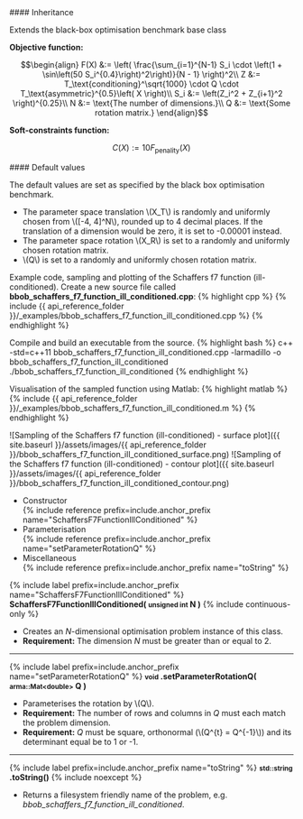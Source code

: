 <div class="custom-callout custom-callout-info">
#### Inheritance

Extends the black-box optimisation benchmark base class
</div>

**Objective function:**

$$\begin{align}
F(X) &:= \left( \frac{\sum_{i=1}^{N-1} S_i \cdot \left(1 + \sin\left(50 S_i^{0.4}\right)^2\right)}{N - 1} \right)^2\\
Z &:= T_\text{conditioning}^\sqrt{1000} \cdot Q \cdot T_\text{asymmetric}^{0.5}\left( X \right)\\
S_i &:= \left(Z_i^2 + Z_{i+1}^2 \right)^{0.25}\\
N &:= \text{The number of dimensions.}\\
Q &:= \text{Some rotation matrix.}
\end{align}$$

**Soft-constraints function:**

$$C(X) := 10 F_\text{penality}(X)$$

<div class="custom-callout custom-callout-info">
#### Default values

The default values are set as specified by the black box optimisation benchmark.

- The parameter space translation \\(X_T\\) is randomly and uniformly chosen from \\([-4, 4]^N\\), rounded up to 4 decimal places. If the translation of a dimension would be zero, it is set to -0.00001 instead.
- The parameter space rotation \\(X_R\\) is set to a randomly and uniformly chosen rotation matrix.
- \\(Q\\) is set to a randomly and uniformly chosen rotation matrix.
</div>

Example code, sampling and plotting of the Schaffers f7 function (ill-conditioned).
Create a new source file called **bbob_schaffers_f7_function_ill_conditioned.cpp**:
{% highlight cpp %}
{% include {{ api_reference_folder }}/_examples/bbob_schaffers_f7_function_ill_conditioned.cpp %}
{% endhighlight %}

Compile and build an executable from the source.
{% highlight bash %}
c++ -std=c++11 bbob_schaffers_f7_function_ill_conditioned.cpp -larmadillo -o bbob_schaffers_f7_function_ill_conditioned
./bbob_schaffers_f7_function_ill_conditioned
{% endhighlight %}

Visualisation of the sampled function using Matlab:
{% highlight matlab %}
{% include {{ api_reference_folder }}/_examples/bbob_schaffers_f7_function_ill_conditioned.m %}
{% endhighlight %}

![Sampling of the Schaffers f7 function (ill-conditioned) - surface plot]({{ site.baseurl }}/assets/images/{{ api_reference_folder }}/bbob_schaffers_f7_function_ill_conditioned_surface.png)
![Sampling of the Schaffers f7 function (ill-conditioned) - contour plot]({{ site.baseurl }}/assets/images/{{ api_reference_folder }}/bbob_schaffers_f7_function_ill_conditioned_contour.png)

- Constructor<br>
  {% include reference prefix=include.anchor_prefix name="SchaffersF7FunctionIllConditioned" %}
- Parameterisation<br>
  {% include reference prefix=include.anchor_prefix name="setParameterRotationQ" %}
- Miscellaneous<br>
  {% include reference prefix=include.anchor_prefix name="toString" %}

{% include label prefix=include.anchor_prefix name="SchaffersF7FunctionIllConditioned" %}
**SchaffersF7FunctionIllConditioned( <small>unsigned int</small> N )** {% include continuous-only %}

- Creates an *N*-dimensional optimisation problem instance of this class.
- **Requirement:** The dimension *N* must be greater than or equal to 2.

---
{% include label prefix=include.anchor_prefix name="setParameterRotationQ" %}
**<small>void</small> .setParameterRotationQ( <small>arma::Mat&lt;double&gt;</small> Q )**

- Parameterises the rotation by \\(Q\\).
- **Requirement:** The number of rows and columns in *Q* must each match the problem dimension.
- **Requirement:** *Q* must be square, orthonormal (\\(Q^{t} = Q^{-1}\\)) and its determinant equal be to 1 or -1.

---
{% include label prefix=include.anchor_prefix name="toString" %}
**<small>std::string</small> .toString()** {% include noexcept %}

- Returns a filesystem friendly name of the problem, e.g. *bbob_schaffers_f7_function_ill_conditioned*.